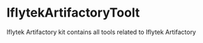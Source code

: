 # IflytekArtifactoryToolt
Iflytek Artifactory  kit contains all tools related to Iflytek Artifactory
